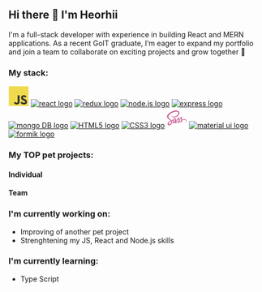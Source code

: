 ## Hi there 👋 I'm Heorhii

I'm a full-stack developer with experience in building React and MERN applications. As a recent GoIT graduate, I’m eager to expand my portfolio and join a team to collaborate on exciting projects and grow together :mechanical_arm:

### My stack:
<a href="https://developer.mozilla.org/en-US/docs/Web/JavaScript" target="_blank"><img src="https://raw.githubusercontent.com/devicons/devicon/master/icons/javascript/javascript-original.svg" alt="javascript logo" width="40" height="40"/></a> <a href="https://react.dev/" target="_blank"><img src="https://cdn.worldvectorlogo.com/logos/react-2.svg" alt="react logo" width="40" height="40"/></a> <a href="https://redux.js.org/" target="_blank"><img src="https://cdn.worldvectorlogo.com/logos/redux.svg" alt="redux logo" width="40" height="40"/></a> <a href="https://nodejs.org/" target="_blank"><img src="https://logowik.com/content/uploads/images/nodejs-icon.jpg" alt="node.js logo" width="auto" height="40"/></a> <a href="https://expressjs.com/" target="_blank"><img src="https://www.svgrepo.com/show/330398/express.svg" alt="express logo" width="40" height="40"/></a> <a href="https://www.mongodb.com/" target="_blank"><img src="https://www.svgrepo.com/download/331488/mongodb.svg" alt="mongo DB logo" width="40" height="40"/></a> <a href="https://html.spec.whatwg.org/multipage/" target="_blank"><img src="https://upload.wikimedia.org/wikipedia/commons/thumb/3/38/HTML5_Badge.svg/800px-HTML5_Badge.svg.png" alt="HTML5 logo" width="40" height="40"/></a> <a href="https://www.w3.org/Style/CSS/Overview.en.html" target="_blank"><img src="https://upload.wikimedia.org/wikipedia/commons/thumb/6/62/CSS3_logo.svg/1024px-CSS3_logo.svg.png" alt="CSS3 logo" width="40" height="40"/></a> <a href="https://sass-lang.com" target="_blank"><img src="https://raw.githubusercontent.com/devicons/devicon/master/icons/sass/sass-original.svg" alt="SASS logo" width="40" height="40"/></a> <a href="https://mui.com/" target="_blank"><img src="https://static-00.iconduck.com/assets.00/material-ui-icon-2048x1626-on580ia9.png" alt="material ui logo" width="40" height="40"/></a> <a href="https://formik.org/" target="_blank"><img src="https://static-00.iconduck.com/assets.00/formik-icon-1024x1024-deyd4zqw.png" alt="formik logo" width="40" height="40"/></a>

### My TOP pet projects:
#### Individual
#### Team

### I'm currently working on:
- Improving of another pet project
- Strenghtening my JS, React and Node.js skills

### I'm currently learning:
- Type Script

<!--
**GeryMarkury/GeryMarkury** is a ✨ _special_ ✨ repository because its `README.md` (this file) appears on your GitHub profile.

Here are some ideas to get you started:

- 🔭 I’m currently working on ...
- 🌱 I’m currently learning ...
- 👯 I’m looking to collaborate on ...
- 🤔 I’m looking for help with ...
- 💬 Ask me about ...
- 📫 How to reach me: ...
- 😄 Pronouns: ...
- ⚡ Fun fact: ...
-->

